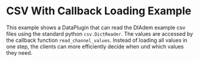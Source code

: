 # CSV With Callback Loading Example

This example shows a DataPlugin that can read the DIAdem example csv files using the standard python `csv.DictReader`. The values are accessed by the callback function `read_channel_values`. Instead of loading all values in one step, the clients can more efficiently decide when und which values they need.
